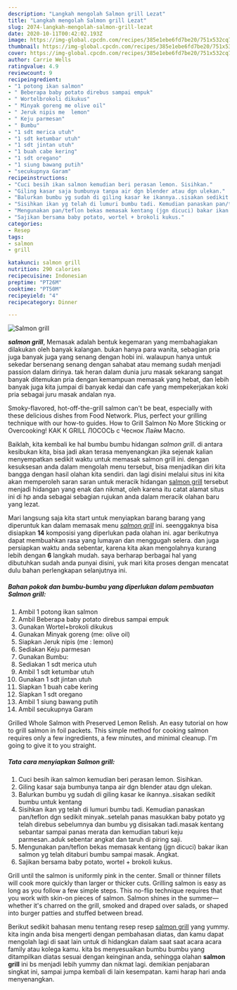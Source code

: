 ```yaml
---
description: "Langkah mengolah Salmon grill Lezat"
title: "Langkah mengolah Salmon grill Lezat"
slug: 2074-langkah-mengolah-salmon-grill-lezat
date: 2020-10-11T00:42:02.193Z
image: https://img-global.cpcdn.com/recipes/385e1ebe6fd7be20/751x532cq70/salmon-grill-foto-resep-utama.jpg
thumbnail: https://img-global.cpcdn.com/recipes/385e1ebe6fd7be20/751x532cq70/salmon-grill-foto-resep-utama.jpg
cover: https://img-global.cpcdn.com/recipes/385e1ebe6fd7be20/751x532cq70/salmon-grill-foto-resep-utama.jpg
author: Carrie Wells
ratingvalue: 4.9
reviewcount: 9
recipeingredient:
- "1 potong ikan salmon"
- " Beberapa baby potato direbus sampai empuk"
- " Wortelbrokoli dikukus"
- " Minyak goreng me olive oil"
- " Jeruk nipis me  lemon"
- " Keju parmesan"
- " Bumbu"
- "1 sdt merica utuh"
- "1 sdt ketumbar utuh"
- "1 sdt jintan utuh"
- "1 buah cabe kering"
- "1 sdt oregano"
- "1 siung bawang putih"
- "secukupnya Garam"
recipeinstructions:
- "Cuci besih ikan salmon kemudian beri perasan lemon. Sisihkan."
- "Giling kasar saja bumbunya tanpa air dgn blender atau dgn ulekan."
- "Balurkan bumbu yg sudah di giling kasar ke ikannya..sisakan sedikit bumbu untuk kentang"
- "Sisihkan ikan yg telah di lumuri bumbu tadi. Kemudian panaskan pan/teflon dgn sedikit minyak..setelah panas masukkan baby potato yg telah direbus sebelumnya dan bumbu yg disisakan tadi.masak kentang sebantar sampai panas merata dan kemudian taburi keju parmesan..aduk sebentar angkat dan taruh di piring saji."
- "Mengunakan pan/teflon bekas memasak kentang (jgn dicuci) bakar ikan salmon yg telah ditaburi bumbu sampai masak. Angkat."
- "Sajikan bersama baby potato, wortel + brokoli kukus."
categories:
- Resep
tags:
- salmon
- grill

katakunci: salmon grill 
nutrition: 290 calories
recipecuisine: Indonesian
preptime: "PT26M"
cooktime: "PT50M"
recipeyield: "4"
recipecategory: Dinner

---
```



![Salmon grill](https://img-global.cpcdn.com/recipes/385e1ebe6fd7be20/751x532cq70/salmon-grill-foto-resep-utama.jpg)

<b><i>salmon grill</i></b>, Memasak adalah bentuk kegemaran yang membahagiakan dilakukan oleh banyak kalangan. bukan hanya para wanita, sebagian pria juga banyak juga yang senang dengan hobi ini. walaupun hanya untuk sekedar bersenang senang dengan sahabat atau memang sudah menjadi passion dalam dirinya. tak heran dalam dunia juru masak sekarang sangat banyak ditemukan pria dengan kemampuan memasak yang hebat, dan lebih banyak juga kita jumpai di banyak kedai dan cafe yang mempekerjakan koki pria sebagai juru masak andalan nya.

Smoky-flavored, hot-off-the-grill salmon can&#39;t be beat, especially with these delicious dishes from Food Network. Plus, perfect your grilling technique with our how-to guides. How to Grill Salmon No More Sticking or Overcooking! КАК К GRILL ЛОСОСЬ с Чеснок Лайм Масло.

Baiklah, kita kembali ke hal bumbu bumbu hidangan <i>salmon grill</i>. di antara kesibukan kita, bisa jadi akan terasa menyenangkan jika sejenak kalian menyempatkan sedikit waktu untuk memasak salmon grill ini. dengan kesuksesan anda dalam mengolah menu tersebut, bisa menjadikan diri kita bangga dengan hasil olahan kita sendiri. dan lagi disini melalui situs ini kita akan memperoleh saran saran untuk meracik hidangan <u>salmon grill</u> tersebut menjadi hidangan yang enak dan nikmat, oleh karena itu catat alamat situs ini di hp anda sebagai sebagian rujukan anda dalam meracik olahan baru yang lezat.


Mari langsung saja kita start untuk menyiapkan barang barang yang diperuntuk kan dalam memasak menu <u><i>salmon grill</i></u> ini. seenggaknya bisa disiapkan <b>14</b> komposisi yang diperlukan pada olahan ini. agar berikutnya dapat membuahkan rasa yang lumayan dan menggugah selera. dan juga persiapkan waktu anda sebentar, karena kita akan mengolahnya kurang lebih dengan <b>6</b> langkah mudah. saya berharap berbagai hal yang dibutuhkan sudah anda punyai disini, yuk mari kita proses dengan mencatat dulu bahan perlengkapan selanjutnya ini.

<!--inarticleads1-->

##### Bahan pokok dan bumbu-bumbu yang diperlukan dalam pembuatan Salmon grill:

1. Ambil 1 potong ikan salmon
1. Ambil  Beberapa baby potato direbus sampai empuk
1. Gunakan  Wortel+brokoli dikukus
1. Gunakan  Minyak goreng (me: olive oil)
1. Siapkan  Jeruk nipis (me : lemon)
1. Sediakan  Keju parmesan
1. Gunakan  Bumbu:
1. Sediakan 1 sdt merica utuh
1. Ambil 1 sdt ketumbar utuh
1. Gunakan 1 sdt jintan utuh
1. Siapkan 1 buah cabe kering
1. Siapkan 1 sdt oregano
1. Ambil 1 siung bawang putih
1. Ambil secukupnya Garam


Grilled Whole Salmon with Preserved Lemon Relish. An easy tutorial on how to grill salmon in foil packets. This simple method for cooking salmon requires only a few ingredients, a few minutes, and minimal cleanup. I&#39;m going to give it to you straight. 

<!--inarticleads2-->

##### Tata cara menyiapkan Salmon grill:

1. Cuci besih ikan salmon kemudian beri perasan lemon. Sisihkan.
1. Giling kasar saja bumbunya tanpa air dgn blender atau dgn ulekan.
1. Balurkan bumbu yg sudah di giling kasar ke ikannya..sisakan sedikit bumbu untuk kentang
1. Sisihkan ikan yg telah di lumuri bumbu tadi. Kemudian panaskan pan/teflon dgn sedikit minyak..setelah panas masukkan baby potato yg telah direbus sebelumnya dan bumbu yg disisakan tadi.masak kentang sebantar sampai panas merata dan kemudian taburi keju parmesan..aduk sebentar angkat dan taruh di piring saji.
1. Mengunakan pan/teflon bekas memasak kentang (jgn dicuci) bakar ikan salmon yg telah ditaburi bumbu sampai masak. Angkat.
1. Sajikan bersama baby potato, wortel + brokoli kukus.


Grill until the salmon is uniformly pink in the center. Small or thinner fillets will cook more quickly than larger or thicker cuts. Grilling salmon is easy as long as you follow a few simple steps. This no-flip technique requires that you work with skin-on pieces of salmon. Salmon shines in the summer—whether it&#39;s charred on the grill, smoked and draped over salads, or shaped into burger patties and stuffed between bread. 

Berikut sedikit bahasan menu tentang resep resep <u>salmon grill</u> yang yummy. kita ingin anda bisa mengerti dengan pembahasan diatas, dan kamu dapat mengolah lagi di saat lain untuk di hidangkan dalam saat saat acara acara family atau kolega kamu. kita bs menyesuaikan bumbu bumbu yang ditampilkan diatas sesuai dengan keinginan anda, sehingga olahan <b>salmon grill</b> ini bs menjadi lebih yummy dan nikmat lagi. demikian penjabaran singkat ini, sampai jumpa kembali di lain kesempatan. kami harap hari anda menyenangkan.
